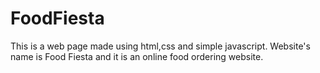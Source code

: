 # FoodFiesta
This is a web page made using html,css and simple javascript. Website's name is Food Fiesta and it is an online food ordering website. 
